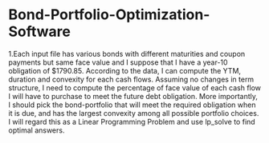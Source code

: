 # Bond-Portfolio-Optimization-Software
1.Each input file has various bonds with different maturities and coupon payments but same face value and I suppose that I have a year-10 obligation of $1790.85. According to the data, I can compute the YTM, duration and convexity for each cash flows. Assuming no changes in term structure, I need to compute the percentage of face value of each cash flow I will have to purchase to meet the future debt obligation. More importantly, I should pick the bond-portfolio that will meet the required obligation when it is due, and has the largest convexity among all possible portfolio choices. I will regard this as a Linear Programming Problem and use lp_solve to find optimal answers.
